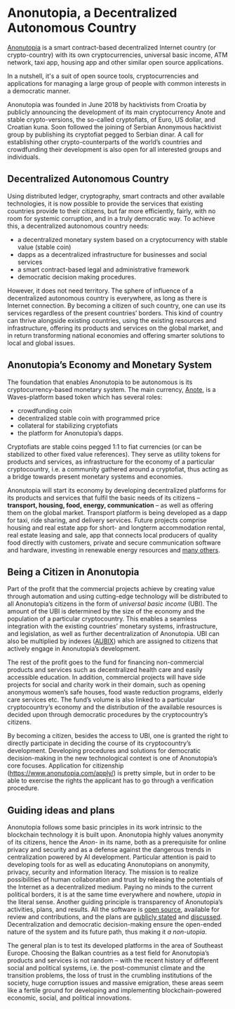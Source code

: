 # Anonutopia, a Decentralized Autonomous Country

[Anonutopia](https://www.anonutopia.com) is a smart contract-based decentralized Internet country (or crypto-country) with its own cryptocurrencies, universal basic income, ATM network, taxi app, housing app and other similar open source applications.

In a nutshell, it's a suit of open source tools, cryptocurrencies and applications for managing a large group of people with common interests in a democratic manner.

Anonutopia was founded in June 2018 by hacktivists from Croatia by publicly announcing the development of its main cryptocurrency Anote and stable crypto-versions, the so-called cryptofiats, of Euro, US dollar, and Croatian kuna. Soon followed the joining of Serbian Anonymous hacktivist group by publishing its cryptofiat pegged to Serbian dinar. A call for establishing other crypto-counterparts of the world’s countries and crowdfunding their development is also open for all interested groups and individuals. 

## Decentralized Autonomous Country

Using distributed ledger, cryptography, smart contracts and other available technologies, it is now possible to provide the services that existing countries provide to their citizens, but far more efficiently, fairly, with no room for systemic corruption, and in a truly democratic way. To achieve this, a decentralized autonomous country needs: 
 * a decentralized monetary system based on a cryptocurrency with stable value (stable coin)
 * dapps as a decentralized infrastructure for businesses and social services 
 * a smart contract-based legal and administrative framework
 * democratic decision making procedures.

However, it does not need territory. The sphere of influence of a decentralized autonomous country is everywhere, as long as there is Internet connection. By becoming a citizen of such country, one can use its services regardless of the present countries’ borders. This kind of country can thrive alongside existing countries, using the existing resources and infrastructure, offering its products and services on the global market, and in return transforming national economies and offering smarter solutions to local and global issues.

## Anonutopia’s Economy and Monetary System
The foundation that enables Anonutopia to be autonomous is its cryptocurrency-based monetary system. The main currency, [Anote](https://www.anonutopia.com/anote/), is a Waves-platform based token which has several roles: 
 * crowdfunding coin
 * decentralized stable coin with programmed price
 * collateral for stabilizing cryptofiats
 * the platform for Anonutopia’s dapps. 
 
Cryptofiats are stable coins pegged 1:1 to fiat currencies (or can be stabilized to other fixed value references). They serve as utility tokens for products and services, as infrastructure for the economy of a particular cryptocountry, i.e. a community gathered around a cryptofiat, thus acting as a bridge towards present monetary systems and economies.

Anonutopia will start its economy by developing decentralized platforms for its products and services that fulfil the basic needs of its citizens – **transport, housing, food, energy, communication** – as well as offering them on the global market. Transport platform is being developed as a dapp for taxi, ride sharing, and delivery services. Future projects comprise housing and real estate app for short- and longterm accommodation rental, real estate leasing and sale, app that connects local producers of quality food directly with customers, private and secure communication software and hardware, investing in renewable energy resources and [many others](https://www.anonutopia.com/projects/). 

## Being a Citizen in Anonutopia 

Part of the profit that the commercial projects achieve by creating value through automation and using cutting-edge technology will be distributed to all Anonutopia’s citizens in the form of _universal basic income_ (UBI). The amount of the UBI is determined by the size of the economy and the population of a particular cryptocountry. This enables a seamless integration with the existing countries’ monetary systems, infrastructure, and legislation, as well as further decentralization of Anonutopia. UBI can also be multiplied by indexes ([AUBIX](https://github.com/anonutopia/docs.anonutopia.com/blob/master/anonutopia/system-of-badges-in-anonutopia.md)) which are assigned to citizens that actively engage in Anonutopia’s development.

The rest of the profit goes to the fund for financing non-commercial products and services such as decentralized health care and easily accessible education. In addition, commercial projects will have side projects for social and charity work in their domain, such as opening anonymous women’s safe houses, food waste reduction programs, elderly care services etc. The fund’s volume is also linked to a particular cryptocountry’s economy and the distribution of the available resources is decided upon through democratic procedures by the cryptocountry’s citizens.

By becoming a citizen, besides the access to UBI, one is granted the right to directly participate in deciding the course of its cryptocountry’s development. Developing procedures and solutions for democratic decision-making in the new technological context is one of Anonutopia’s core focuses. Application for citizenship (https://www.anonutopia.com/apply/) is pretty simple, but in order to be able to exercise the rights the applicant has to go through a verification procedure.

## Guiding ideas and plans

Anonutopia follows some basic principles in its work intrinsic to the blockchain technology it is built upon. Anonutopia highly values anonymity of its citizens, hence the _Anon-_ in its name, both as a prerequisite for online privacy and security and as a defense against the dangerous trends in centralization powered by AI development. Particular attention is paid to developing tools for as well as educating Anonutopians on anonymity, privacy, security and information literacy. The mission is to realize possibilities of human collaboration and trust by releasing the potentials of the Internet as a decentralized medium. Paying no minds to the current political borders, it is at the same time everywhere and nowhere, _utopia_ in the literal sense. Another guiding principle is transparency of Anonutopia’s activities, plans, and results. All the software is [open source](https://github.com/anonutopia), available for review and contributions, and the plans are [publicly stated](https://www.anonutopia.com/about/) and [discussed](https://t.me/anonutopia). Decentralization and democratic decision-making ensure the open-ended nature of the system and its future path, thus making it _a non-utopia_.

The general plan is to test its developed platforms in the area of Southeast Europe. Choosing the Balkan countries as a test field for Anonutopia’s products and services is not random – with the recent history of different social and political systems, i.e. the post-communist climate and the transition problems, the loss of trust in the crumbling institutions of the society, huge corruption issues and massive emigration, these areas seem like a fertile ground for developing and implementing blockchain-powered economic, social, and political innovations.


